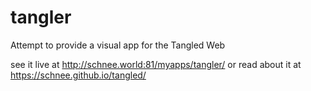 # tangler
Attempt to provide a visual app for the Tangled Web


see it live at http://schnee.world:81/myapps/tangler/ or read about it at https://schnee.github.io/tangled/
